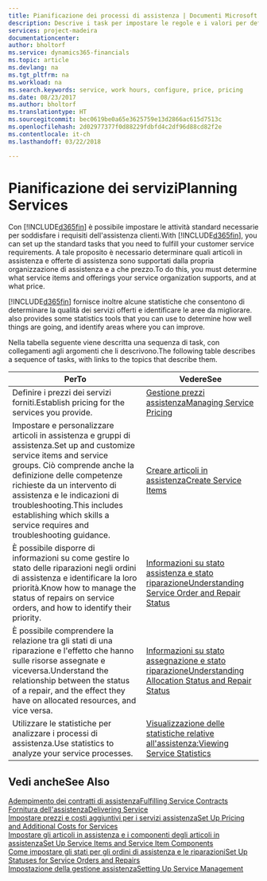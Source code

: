 ```yaml
---
title: Pianificazione dei processi di assistenza | Documenti Microsoft
description: Descrive i task per impostare le regole e i valori per definire i criteri e i processi di assistenza.
services: project-madeira
documentationcenter: 
author: bholtorf
ms.service: dynamics365-financials
ms.topic: article
ms.devlang: na
ms.tgt_pltfrm: na
ms.workload: na
ms.search.keywords: service, work hours, configure, price, pricing
ms.date: 08/23/2017
ms.author: bholtorf
ms.translationtype: HT
ms.sourcegitcommit: bec0619be0a65e3625759e13d2866ac615d7513c
ms.openlocfilehash: 2d02977377f0d88229fdbfd4c2df96d88cd82f2e
ms.contentlocale: it-ch
ms.lasthandoff: 03/22/2018

---
```

# <a name="planning-services"></a><span data-ttu-id="eba9e-103">Pianificazione dei servizi</span><span class="sxs-lookup"><span data-stu-id="eba9e-103">Planning Services</span></span>
<span data-ttu-id="eba9e-104">Con [!INCLUDE[d365fin](includes/d365fin_md.md)] è possibile impostare le attività standard necessarie per soddisfare i requisiti dell'assistenza clienti.</span><span class="sxs-lookup"><span data-stu-id="eba9e-104">With [!INCLUDE[d365fin](includes/d365fin_md.md)], you can set up the standard tasks that you need to fulfill your customer service requirements.</span></span> <span data-ttu-id="eba9e-105">A tale proposito è necessario determinare quali articoli in assistenza e offerte di assistenza sono supportati dalla propria organizzazione di assistenza e a che prezzo.</span><span class="sxs-lookup"><span data-stu-id="eba9e-105">To do this, you must determine what service items and offerings your service organization supports, and at what price.</span></span>   

[!INCLUDE[d365fin](includes/d365fin_md.md)]<span data-ttu-id="eba9e-106"> fornisce inoltre alcune statistiche che consentono di determinare la qualità dei servizi offerti e identificare le aree da migliorare.</span><span class="sxs-lookup"><span data-stu-id="eba9e-106"> also provides some statistics tools that you can use to determine how well things are going, and identify areas where you can improve.</span></span>
  
<span data-ttu-id="eba9e-107">Nella tabella seguente viene descritta una sequenza di task, con collegamenti agli argomenti che li descrivono.</span><span class="sxs-lookup"><span data-stu-id="eba9e-107">The following table describes a sequence of tasks, with links to the topics that describe them.</span></span>   
  
|<span data-ttu-id="eba9e-108">**Per**</span><span class="sxs-lookup"><span data-stu-id="eba9e-108">**To**</span></span>|<span data-ttu-id="eba9e-109">**Vedere**</span><span class="sxs-lookup"><span data-stu-id="eba9e-109">**See**</span></span>|  
|------------|-------------|  
|<span data-ttu-id="eba9e-110">Definire i prezzi dei servizi forniti.</span><span class="sxs-lookup"><span data-stu-id="eba9e-110">Establish pricing for the services you provide.</span></span>|[<span data-ttu-id="eba9e-111">Gestione prezzi assistenza</span><span class="sxs-lookup"><span data-stu-id="eba9e-111">Managing Service Pricing</span></span>](service-service-price-management.md)|
|<span data-ttu-id="eba9e-112">Impostare e personalizzare articoli in assistenza e gruppi di assistenza.</span><span class="sxs-lookup"><span data-stu-id="eba9e-112">Set up and customize service items and service groups.</span></span> <span data-ttu-id="eba9e-113">Ciò comprende anche la definizione delle competenze richieste da un intervento di assistenza e le indicazioni di troubleshooting.</span><span class="sxs-lookup"><span data-stu-id="eba9e-113">This includes establishing which skills a service requires and troubleshooting guidance.</span></span>| [<span data-ttu-id="eba9e-114">Creare articoli in assistenza</span><span class="sxs-lookup"><span data-stu-id="eba9e-114">Create Service Items</span></span>](service-how-to-create-service-items.md)|  
|<span data-ttu-id="eba9e-115">È possibile disporre di informazioni su come gestire lo stato delle riparazioni negli ordini di assistenza e identificare la loro priorità.</span><span class="sxs-lookup"><span data-stu-id="eba9e-115">Know how to manage the status of repairs on service orders, and how to identify their priority.</span></span>|[<span data-ttu-id="eba9e-116">Informazioni su stato assistenza e stato riparazione</span><span class="sxs-lookup"><span data-stu-id="eba9e-116">Understanding Service Order and Repair Status</span></span>](service-service-order-status-and-repair-status.md)|  
|<span data-ttu-id="eba9e-117">È possibile comprendere la relazione tra gli stati di una riparazione e l'effetto che hanno sulle risorse assegnate e viceversa.</span><span class="sxs-lookup"><span data-stu-id="eba9e-117">Understand the relationship between the status of a repair, and the effect they have on allocated resources, and vice versa.</span></span>|[<span data-ttu-id="eba9e-118">Informazioni su stato assegnazione e stato riparazione</span><span class="sxs-lookup"><span data-stu-id="eba9e-118">Understanding Allocation Status and Repair Status</span></span>](service-allocation-status-and-repair-status.md)|  
|<span data-ttu-id="eba9e-119">Utilizzare le statistiche per analizzare i processi di assistenza.</span><span class="sxs-lookup"><span data-stu-id="eba9e-119">Use statistics to analyze your service processes.</span></span> | [<span data-ttu-id="eba9e-120">Visualizzazione delle statistiche relative all'assistenza:</span><span class="sxs-lookup"><span data-stu-id="eba9e-120">Viewing Service Statistics</span></span>](service-service-statistics.md) |

## <a name="see-also"></a><span data-ttu-id="eba9e-121">Vedi anche</span><span class="sxs-lookup"><span data-stu-id="eba9e-121">See Also</span></span>
[<span data-ttu-id="eba9e-122">Adempimento dei contratti di assistenza</span><span class="sxs-lookup"><span data-stu-id="eba9e-122">Fulfilling Service Contracts</span></span>](service-fulfill-service-contracts.md)  
[<span data-ttu-id="eba9e-123">Fornitura dell'assistenza</span><span class="sxs-lookup"><span data-stu-id="eba9e-123">Delivering Service</span></span>](service-deliver-service.md)  
[<span data-ttu-id="eba9e-124">Impostare prezzi e costi aggiuntivi per i servizi assistenza</span><span class="sxs-lookup"><span data-stu-id="eba9e-124">Set Up Pricing and Additional Costs for Services</span></span>](service-how-setup-service-costs-pricing.md)  
[<span data-ttu-id="eba9e-125">Impostare gli articoli in assistenza e i componenti degli articoli in assistenza</span><span class="sxs-lookup"><span data-stu-id="eba9e-125">Set Up Service Items and Service Item Components</span></span>](service-how-setup-service-items.md)  
[<span data-ttu-id="eba9e-126">Come impostare gli stati per gli ordini di assistenza e le riparazioni</span><span class="sxs-lookup"><span data-stu-id="eba9e-126">Set Up Statuses for Service Orders and Repairs</span></span>](service-order-repair-status.md)  
[<span data-ttu-id="eba9e-127">Impostazione della gestione assistenza</span><span class="sxs-lookup"><span data-stu-id="eba9e-127">Setting Up Service Management</span></span>](service-setup-service.md)  

